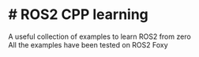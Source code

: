 # # ROS2 CPP learning
A useful collection of examples to learn ROS2 from zero<br>
All the examples have been tested on ROS2 Foxy
